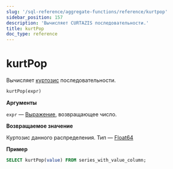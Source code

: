 ```yaml
---
slug: '/sql-reference/aggregate-functions/reference/kurtpop'
sidebar_position: 157
description: 'Вычисляет CURTAZIS последовательности.'
title: kurtPop
doc_type: reference
---
```

# kurtPop

Вычисляет [куртозис](https://en.wikipedia.org/wiki/Kurtosis) последовательности.

```sql
kurtPop(expr)
```

**Аргументы**

`expr` — [Выражение](/sql-reference/syntax#expressions), возвращающее число.

**Возвращаемое значение**

Куртозис данного распределения. Тип — [Float64](../../../sql-reference/data-types/float.md)

**Пример**

```sql
SELECT kurtPop(value) FROM series_with_value_column;
```